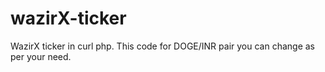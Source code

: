 # wazirX-ticker
WazirX ticker in curl php. This code for DOGE/INR pair you can change as per your need.
